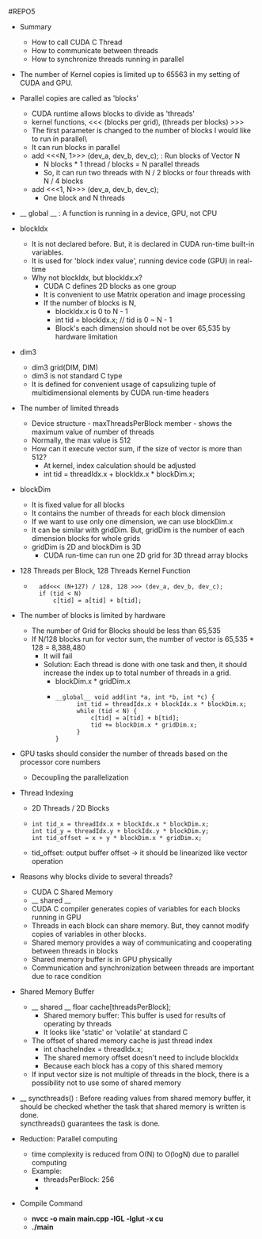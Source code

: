 #REPO5

- Summary
    - How to call CUDA C Thread 
    - How to communicate between threads
    - How to synchronize threads running in parallel

- The number of Kernel copies is limited up to 65563 in my setting of CUDA and GPU.

- Parallel copies are called as 'blocks'
    - CUDA runtime allows blocks to divide as 'threads'
    - kernel functions, <<< (blocks per grid), (threads per blocks) >>>
    - The first parameter is changed to the number of blocks I would like to run in parallel\
    - It can run blocks in parallel
    - add <<<N, 1>>> (dev_a, dev_b, dev_c); : Run blocks of Vector N 
        - N blocks * 1 thread / blocks = N parallel threads
        - So, it can run two threads with N / 2 blocks or four threads with N / 4 blocks
    - add <<<1, N>>> (dev_a, dev_b, dev_c);
        - One block and N threads

- __ global __ : A function is running in a device, GPU, not CPU
        
- blockIdx
    - It is not declared before. But, it is declared in CUDA run-time built-in variables.
    - It is used for 'block index value', running device code (GPU) in real-time
    - Why not blockIdx, but blockIdx.x?
        - CUDA C defines 2D blocks as one group
        - It is convenient to use Matrix operation and image processing
        - If the number of blocks is N,
            - blockIdx.x is 0 to N - 1
            - int tid = blockIdx.x; // tid is 0 ~ N - 1
            - Block's each dimension should not be over 65,535 by hardware limitation
            
- dim3
    - dim3 grid(DIM, DIM)
    - dim3 is not standard C type
    - It is defined for convenient usage of capsulizing tuple of multidimensional elements by CUDA run-time headers
    
- The number of limited threads
    - Device structure - maxThreadsPerBlock member - shows the maximum value of number of threads
    - Normally, the max value is 512
    - How can it execute vector sum, if the size of vector is more than 512?
        - At kernel, index calculation should be adjusted
        - int tid = threadIdx.x + blockIdx.x * blockDim.x;

- blockDim
    - It is fixed value for all blocks
    - It contains the number of threads for each block dimension 
    - If we want to use only one dimension, we can use blockDim.x
    - It can be similar with gridDim. But, gridDim is the number of each dimension blocks for whole grids
    - gridDim is 2D and blockDim is 3D
        - CUDA run-time can run one 2D grid for 3D thread array blocks
        
- 128 Threads per Block, 128 Threads Kernel Function

    - ```
        add<<< (N+127) / 128, 128 >>> (dev_a, dev_b, dev_c);
        if (tid < N)
            c[tid] = a[tid] + b[tid];
        ```

- The number of blocks is limited by hardware
    - The number of Grid for Blocks should be less than 65,535
    - If N/128 blocks run for vector sum, the number of vector is 65,535 * 128 = 8,388,480
        - It will fail
        - Solution: Each thread is done with one task and then, it should increase the index up to total number of threads in a grid.
            - blockDim.x * gridDim.x 
            - ```
              __global__ void add(int *a, int *b, int *c) {
                    int tid = threadIdx.x + blockIdx.x * blockDim.x;
                    while (tid < N) {
                        c[tid] = a[tid] + b[tid];
                        tid += blockDim.x * gridDim.x;     
                    }
              }
              ``` 
- GPU tasks should consider the number of threads based on the processor core numbers
    - Decoupling the parallelization

- Thread Indexing
    - 2D Threads / 2D Blocks
    - ```
      int tid_x = threadIdx.x + blockIdx.x * blockDim.x;
      int tid_y = threadIdx.y + blockIdx.y * blockDim.y;
      int tid_offset = x + y * blockDim.x * gridDim.x;
      ``` 
    - tid_offset: output buffer offset -> it should be linearized like vector operation        
        
- Reasons why blocks divide to several threads?
    - CUDA C Shared Memory
    - __ shared __
    - CUDA C compiler generates copies of variables for each blocks running in GPU
    - Threads in each block can share memory. But, they cannot modify copies of variables in other blocks.
    - Shared memory provides a way of communicating and cooperating between threads in blocks
    - Shared memory buffer is in GPU physically
    - Communication and synchronization between threads are important due to race condition
    
- Shared Memory Buffer
    - __ shared __ floar cache[threadsPerBlock];
        - Shared memory buffer: This buffer is used for results of operating by threads
        - It looks like 'static' or 'volatile' at standard C
    - The offset of shared memory cache is just thread index
        - int chacheIndex = threadIdx.x;
        - The shared memory offset doesn't need to include blockIdx
        - Because each block has a copy of this shared memory
    - If input vector size is not multiple of threads in the block, there is a possibility not to use some of shared memory

- __ syncthreads() : Before reading values from shared memory buffer, it should be checked whether the task that shared memory is written is done.   
    syncthreads() guarantees the task is done.

- Reduction: Parallel computing
    - time complexity is reduced from O(N) to O(logN) due to parallel computing
    - Example:
        - threadsPerBlock: 256
        -      
        
- Compile Command
    - **nvcc -o main main.cpp -lGL -lglut -x cu**
    - **./main**
    